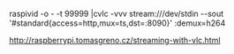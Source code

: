 raspivid -o - -t 99999 |cvlc -vvv stream:///dev/stdin --sout '#standard{access=http,mux=ts,dst=:8090}' :demux=h264

http://raspberrypi.tomasgreno.cz/streaming-with-vlc.html